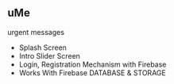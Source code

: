 ## uMe
urgent messages

* Splash Screen
* Intro Slider Screen
* Login, Registration Mechanism with Firebase
* Works With Firebase DATABASE & STORAGE
